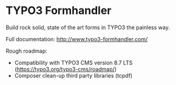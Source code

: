 # TYPO3 Formhandler

Build rock solid, state of the art forms in TYPO3 the painless way.

Full documentation: http://www.typo3-formhandler.com/

Rough roadmap:

- Compatibility with TYPO3 CMS version 8.7 LTS (https://typo3.org/typo3-cms/roadmap/)
- Composer clean-up third party libraries (tcpdf)
